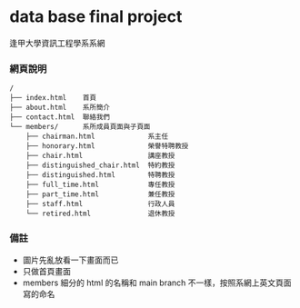 # data base final project

逢甲大學資訊工程學系系網

### 網頁說明
```
/
├── index.html    首頁
├── about.html    系所簡介
├── contact.html  聯絡我們
└── members/      系所成員頁面與子頁面
    ├── chairman.html             系主任
    ├── honorary.html             榮譽特聘教授
    ├── chair.html                講座教授
    ├── distinguished_chair.html  特約教授
    ├── distinguished.html        特聘教授
    ├── full_time.html            專任教授
    ├── part_time.html            兼任教授
    ├── staff.html                行政人員
    └── retired.html              退休教授
```

### 備註
- 圖片先亂放看一下畫面而已
- 只做首頁畫面
- members 細分的 html 的名稱和 main branch 不一樣，按照系網上英文頁面寫的命名
